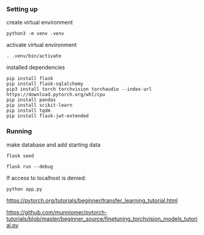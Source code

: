 ### Setting up
create virtual environment
```
python3 -m venv .venv
```
activate virtual environment
```
. .venv/bin/activate
```
installed dependencies
```
pip install flask
pip install flask-sqlalchemy
pip3 install torch torchvision torchaudio --index-url https://download.pytorch.org/whl/cpu
pip install pandas
pip install scikit-learn
pip install tqdm
pip install flask-jwt-extended
```

### Running
make database and add starting data
```
flask seed
```

```
flask run --debug 
```

If access to localhost is denied:
```
python app.py
```

https://pytorch.org/tutorials/beginner/transfer_learning_tutorial.html

https://github.com/munniomer/pytorch-tutorials/blob/master/beginner_source/finetuning_torchvision_models_tutorial.py
